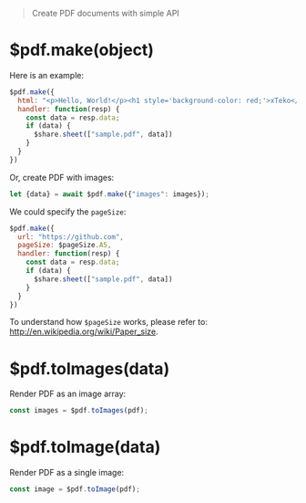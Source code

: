 > Create PDF documents with simple API

# $pdf.make(object)

Here is an example:

```js
$pdf.make({
  html: "<p>Hello, World!</p><h1 style='background-color: red;'>xTeko</h1>",
  handler: function(resp) {
    const data = resp.data;
    if (data) {
      $share.sheet(["sample.pdf", data])
    }
  }
})
```

Or, create PDF with images:

```js
let {data} = await $pdf.make({"images": images});
```

We could specify the `pageSize`:

```js
$pdf.make({
  url: "https://github.com",
  pageSize: $pageSize.A5,
  handler: function(resp) {
    const data = resp.data;
    if (data) {
      $share.sheet(["sample.pdf", data])
    }
  }
})
```

To understand how `$pageSize` works, please refer to: http://en.wikipedia.org/wiki/Paper_size.

# $pdf.toImages(data)

Render PDF as an image array:

```js
const images = $pdf.toImages(pdf);
```

# $pdf.toImage(data)

Render PDF as a single image:

```js
const image = $pdf.toImage(pdf);
```